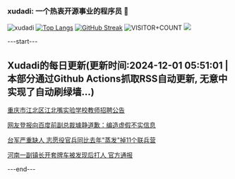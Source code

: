 ### xudadi: 一个热衷开源事业的程序员 👋

![xudadi](https://github-readme-stats-git-masterorgs-github-readme-stats-team.vercel.app/api?username=xudadi)
[![Top Langs](https://github-readme-stats.vercel.app/api/top-langs/?username=xudadi)](https://github.com/anuraghazra/github-readme-stats)
[![GitHub Streak](https://streak-stats.demolab.com?user=xudadi&locale=zh_Hans)](https://git.io/streak-stats)
![VISITOR+COUNT](https://komarev.com/ghpvc/?username=xudadi&label=VISITOR+COUNT)
![](https://raw.githubusercontent.com/xudadi/xudadi/main/assets/github-contribution-grid-snake.svg)


---start---

## Xudadi的每日更新(更新时间:2024-12-01 05:51:01 | 本部分通过Github Actions抓取RSS自动更新, 无意中实现了自动刷绿墙...)

[重庆市江北区江北嘴实验学校教师招聘公告](https://www.gongkaoleida.com/article/2213603)

[网友登报向百度前副总裁璩静道歉：编造虚假不实信息](https://m.163.com/news/article/JI8LLIUH051492T3.html)

[台军严重缺人 志愿役官兵同比去年"蒸发"掉11个联兵营](https://m.163.com/news/article/JI91IFU5055040N3.html)

[河南一副镇长开套牌车被发现后打人 官方通报](https://m.163.com/news/article/JI90E7UV0534A4SC.html)

---end---
